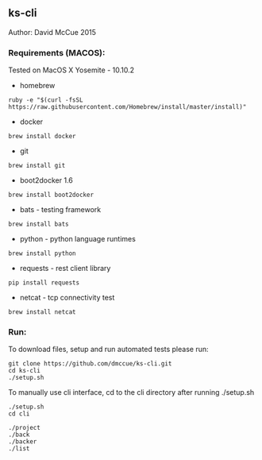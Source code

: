 ## ks-cli

Author: David McCue 2015

### Requirements (MACOS):

Tested on MacOS X Yosemite - 10.10.2

* homebrew
~~~
ruby -e "$(curl -fsSL https://raw.githubusercontent.com/Homebrew/install/master/install)"
~~~
* docker
~~~
brew install docker
~~~
* git
~~~
brew install git
~~~
* boot2docker 1.6
~~~
brew install boot2docker
~~~
* bats - testing framework
~~~
brew install bats
~~~
* python - python language runtimes
~~~
brew install python
~~~
* requests - rest client library
~~~
pip install requests
~~~
* netcat - tcp connectivity test
~~~
brew install netcat
~~~

### Run:

To download files, setup and run automated tests please run:
~~~
git clone https://github.com/dmccue/ks-cli.git
cd ks-cli
./setup.sh
~~~

To manually use cli interface, cd to the cli directory after running ./setup.sh
~~~
./setup.sh
cd cli

./project
./back
./backer
./list
~~~